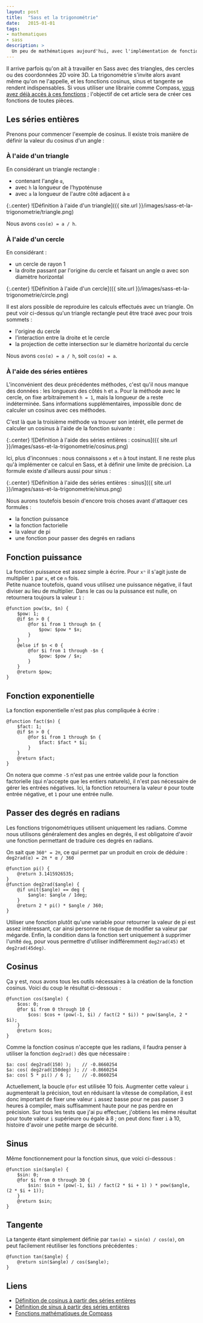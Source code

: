 ```yaml
---
layout: post
title:  "Sass et la trigonométrie"
date:   2015-01-01
tags:
- mathematiques
- sass 
description: >
  Un peu de mathématiques aujourd'hui, avec l'implémentation de fonctions trigonométriques en Sass !
--- 
```


Il arrive parfois qu'on ait à travailler en Sass avec des triangles, des cercles ou des coordonnées 2D voire 3D. La trigonométrie s'invite alors avant même qu'on ne l'appelle, et les fonctions cosinus, sinus et tangente se rendent indispensables. Si vous utiliser une librairie comme Compass, [vous avez déjà accès à ces fonctions](http://compass-style.org/reference/compass/helpers/math/) ; l'objectif de cet article sera de créer ces fonctions de toutes pièces.

## Les séries entières

Prenons pour commencer l'exemple de cosinus. Il existe trois manière de définir la valeur du cosinus d'un angle :

### À l'aide d'un triangle

En considérant un triangle rectangle :

- contenant l'angle `α`,
- avec `h` la longueur de l’hypoténuse
- avec `a` la longueur de l'autre côté adjacent à `α`

{:.center}
![Définition à l'aide d'un triangle]({{ site.url }}/images/sass-et-la-trigonometrie/triangle.png)

Nous avons `cos(α) = a / h`.

### À l'aide d'un cercle

En considérant :

- un cercle de rayon 1 
- la droite passant par l'origine du cercle et faisant un angle α avec son diamètre horizontal

{:.center}
![Définition à l'aide d'un cercle]({{ site.url }}/images/sass-et-la-trigonometrie/circle.png)

Il est alors possible de reproduire les calculs effectués avec un triangle. On peut voir ci-dessus qu'un triangle rectangle peut être tracé avec pour trois sommets :

- l'origine du cercle
- l’interaction entre la droite et le cercle
- la projection de cette intersection sur le diamètre horizontal du cercle

Nous avons `cos(α) = a / h`, soit `cos(α) = a`.

### À l'aide des séries entières

L'inconvénient des deux précédentes méthodes, c'est qu'il nous manque des données : les longueurs des côtés `h` et `a`. Pour la méthode avec le cercle, on fixe arbitrairement `h = 1`, mais la longueur de `a` reste indéterminée. Sans informations supplémentaires, impossible donc de calculer un cosinus avec ces méthodes.

C'est là que la troisième méthode va trouver son intérêt, elle permet de calculer un cosinus à l'aide de la fonction suivante :

{:.center}
![Définition à l'aide des séries entières : cosinus]({{ site.url }}/images/sass-et-la-trigonometrie/cosinus.png)

Ici, plus d'inconnues : nous connaissons `x` et `n` à tout instant. Il ne reste plus qu'à implémenter ce calcul en Sass, et à définir une limite de précision. La formule existe d'ailleurs aussi pour sinus :

{:.center}
![Définition à l'aide des séries entières : sinus]({{ site.url }}/images/sass-et-la-trigonometrie/sinus.png)

Nous aurons toutefois besoin d'encore trois choses avant d'attaquer ces formules :

- la fonction puissance
- la fonction factorielle
- la valeur de pi
- une fonction pour passer des degrés en radians

## Fonction puissance

La fonction puissance est assez simple à écrire. Pour `xⁿ` il s'agit juste de multiplier `1` par `x`, et ce `n` fois.  
Petite nuance toutefois, quand vous utilisez une puissance négative, il faut diviser au lieu de multiplier. Dans le cas ou la puissance est nulle, on retournera toujours la valeur `1` :

    @function pow($x, $n) {
        $pow: 1;
        @if $n > 0 {
            @for $i from 1 through $n {
                $pow: $pow * $x;
            }
        } 
        @else if $n < 0 {
            @for $i from 1 through -$n {
                $pow: $pow / $x;
            }
        } 
        @return $pow;
    }

## Fonction exponentielle

La fonction exponentielle n'est pas plus compliquée à écrire :

    @function fact($n) {
        $fact: 1;
        @if $n > 0 {
            @for $i from 1 through $n {
                $fact: $fact * $i;
            }
        }
        @return $fact;
    }

On notera que comme `-5` n'est pas une entrée valide pour la fonction factorielle (qui n'accepte que les entiers naturels), il n'est pas nécessaire de gérer les entrées négatives. Ici, la fonction retournera la valeur `0` pour toute entrée négative, et `1` pour une entrée nulle.

## Passer des degrés en radians 

Les fonctions trigonométriques utilisent uniquement les radians. Comme nous utilisons généralement des angles en degrés, il est obligatoire d'avoir une fonction permettant de traduire ces degrés en radians.

On sait que `360° = 2π`, ce qui permet par un produit en croix de déduire :  
`deg2rad(α) = 2π * α / 360`
    
    @function pi() {
        @return 3.1415926535;
    }
    @function deg2rad($angle) {
        @if unit($angle) == deg {
            $angle: $angle / 1deg;
        }
        @return 2 * pi() * $angle / 360;
    }

Utiliser une fonction plutôt qu'une variable pour retourner la valeur de pi est assez intéressant, car ainsi personne ne risque de modifier sa valeur par mégarde. Enfin, la condition dans la fonction sert uniquement à supprimer l'unité `deg`, pour vous permettre d'utiliser indifféremment `deg2rad(45)` et `deg2rad(45deg)`.

## Cosinus

Ça y est, nous avons tous les outils nécessaires à la création de la fonction cosinus. Voici du coup le résultat ci-dessous :

    @function cos($angle) {
        $cos: 0;
        @for $i from 0 through 10 {
            $cos: $cos + (pow(-1, $i) / fact(2 * $i)) * pow($angle, 2 * $i);
        }
        @return $cos;
    }

Comme la fonction cosinus n'accepte que les radians, il faudra penser à utiliser la fonction `deg2rad()` dès que nécessaire :

    $a: cos( deg2rad(150) );    // -0.8660254
    $a: cos( deg2rad(150deg) ); // -0.8660254
    $a: cos( 5 * pi() / 6 );    // -0.8660254

Actuellement, la boucle `@for` est utilisée 10 fois. Augmenter cette valeur `i` augmenterait la précision, tout en réduisant la vitesse de compilation, il est donc important de fixer une valeur `i` assez basse pour ne pas passer 3 heures à compiler, mais suffisamment haute pour ne pas perdre en précision. Sur tous les tests que j'ai pu effectuer, j'obtiens les même résultat pour toute valeur `i` supérieure ou égale à 8 ; on peut donc fixer `i` à 10, histoire d'avoir une petite marge de sécurité.

## Sinus

Même fonctionnement pour la fonction sinus, que voici ci-dessous :

    @function sin($angle) {
        $sin: 0;
        @for $i from 0 through 30 {
            $sin: $sin + (pow(-1, $i) / fact(2 * $i + 1) ) * pow($angle, (2 * $i + 1));
        }
        @return $sin;
    }

## Tangente

La tangente étant simplement définie par `tan(α) = sin(α) / cos(α)`, on peut facilement réutiliser les fonctions précédentes :

    @function tan($angle) {
        @return sin($angle) / cos($angle);
    }

## Liens

- [Définition de cosinus à partir des séries entières](https://fr.wikipedia.org/wiki/Cosinus#D.C3.A9finitions_.C3.A0_partir_des_s.C3.A9ries_enti.C3.A8res)  
- [Définition de sinus à partir des séries entières](https://fr.wikipedia.org/wiki/Sinus_(math%C3%A9matiques)#D.C3.A9finitions_.C3.A0_partir_des_s.C3.A9ries_enti.C3.A8res)  
- [Fonctions mathématiques de Compass](http://compass-style.org/reference/compass/helpers/math/)